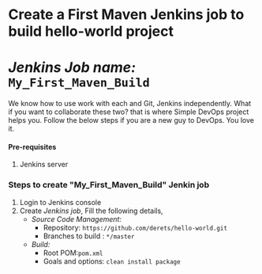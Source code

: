 # Create a First Maven Jenkins job to build hello-world project

# _Jenkins Job name:_ `My_First_Maven_Build`

We know how to use work with each and Git, Jenkins independently. What if you want to collaborate these two? that is where Simple DevOps project helps you. Follow the below steps if you are a new guy to DevOps. You love it.

#### Pre-requisites

1. Jenkins server

### Steps to create "My_First_Maven_Build" Jenkin job

1. Login to Jenkins console
1. Create _Jenkins job_, Fill the following details,
   - _Source Code Management:_
     - Repository: `https://github.com/derets/hello-world.git`
     - Branches to build : `*/master`
   - _Build:_
     - Root POM:`pom.xml`
     - Goals and options: `clean install package`
